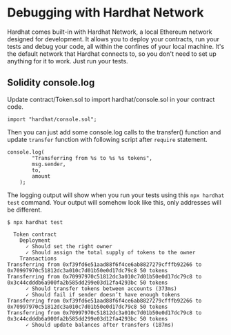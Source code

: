 # Debugging with Hardhat Network

Hardhat comes built-in with Hardhat Network, a local Ethereum network designed for development. It allows you to deploy your contracts, run your tests and debug your code, all within the confines of your local machine. It's the default network that Hardhat connects to, so you don't need to set up anything for it to work. Just run your tests.


## Solidity console.log

Update contract/Token.sol to import hardhat/console.sol in your contract code.

```
import "hardhat/console.sol";
```
Then you can just add some console.log calls to the transfer() function and update `transfer` function with following script after `require` statement. 

```
console.log(
        "Transferring from %s to %s %s tokens",
        msg.sender,
        to,
        amount
    );
```

The logging output will show when you run your tests using this `npx hardhat test` command.
Your output will somehow look like this, only addresses will be different.

```
$ npx hardhat test

  Token contract
    Deployment
      ✓ Should set the right owner
      ✓ Should assign the total supply of tokens to the owner
    Transactions
Transferring from 0xf39fd6e51aad88f6f4ce6ab8827279cfffb92266 to 0x70997970c51812dc3a010c7d01b50e0d17dc79c8 50 tokens
Transferring from 0x70997970c51812dc3a010c7d01b50e0d17dc79c8 to 0x3c44cdddb6a900fa2b585dd299e03d12fa4293bc 50 tokens
      ✓ Should transfer tokens between accounts (373ms)
      ✓ Should fail if sender doesn’t have enough tokens
Transferring from 0xf39fd6e51aad88f6f4ce6ab8827279cfffb92266 to 0x70997970c51812dc3a010c7d01b50e0d17dc79c8 50 tokens
Transferring from 0x70997970c51812dc3a010c7d01b50e0d17dc79c8 to 0x3c44cdddb6a900fa2b585dd299e03d12fa4293bc 50 tokens
      ✓ Should update balances after transfers (187ms)

```
